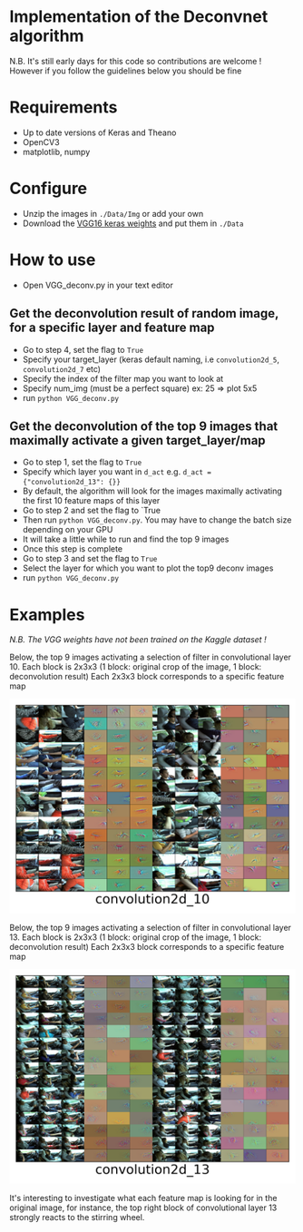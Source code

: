 # Implementation of the Deconvnet algorithm

N.B. It's still early days for this code so contributions are welcome !
However if you follow the guidelines below you should be fine

# Requirements

- Up to date versions of Keras and Theano
- OpenCV3
- matplotlib, numpy

# Configure

- Unzip the images in `./Data/Img` or add your own
- Download the [VGG16 keras weights](https://gist.github.com/baraldilorenzo/07d7802847aaad0a35d3) and put them in `./Data`

# How to use

- Open VGG_deconv.py in your text editor

## Get the deconvolution result of random image, for a specific layer and feature map

- Go to step 4, set the flag to `True`
- Specify your target_layer (keras default naming, i.e `convolution2d_5`, `convolution2d_7` etc)
- Specify the index of the filter map you want to look at
- Specify num_img (must be a perfect square) ex: 25 => plot 5x5
- run `python VGG_deconv.py`

## Get the deconvolution of the top 9 images that maximally activate a given target_layer/map

- Go to step 1, set the flag to `True`
- Specify which layer you want in `d_act` e.g. `d_act = {"convolution2d_13": {}}`
- By default, the algorithm will look for the images maximally activating the first 10 feature maps of this layer
- Go to step 2 and set the flag to `True
- Then run `python VGG_deconv.py`. You may have to change the batch size depending on your GPU
- It will take a little while to run and find the top 9 images
- Once this step is complete
- Go to step 3 and set the flag to `True`
- Select the layer for which you want to plot the top9 deconv images
- run `python VGG_deconv.py`


# Examples

*N.B. The VGG weights have not been trained on the Kaggle dataset !*

Below, the top 9 images activating a selection of filter in convolutional layer 10.
Each block is 2x3x3 (1 block: original crop of the image, 1 block: deconvolution result)
Each 2x3x3 block corresponds to a specific feature map

![conv10](./Figures/convolution2d_10.png)  

Below, the top 9 images activating a selection of filter in convolutional layer 13.
Each block is 2x3x3 (1 block: original crop of the image, 1 block: deconvolution result)
Each 2x3x3 block corresponds to a specific feature map

![conv13](./Figures/convolution2d_13.png)

It's interesting to investigate what each feature map is looking for in the original image, for instance, the top right block of convolutional layer 13 strongly reacts to the stirring wheel.